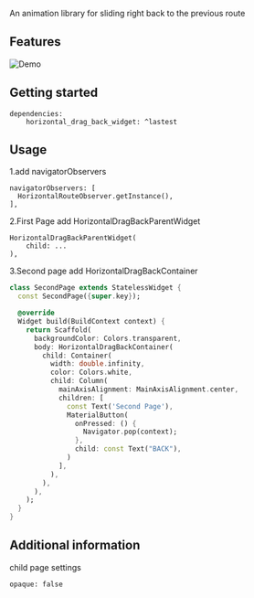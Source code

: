 <!--
This README describes the package. If you publish this package to pub.dev,
this README's contents appear on the landing page for your package.

For information about how to write a good package README, see the guide for
[writing package pages](https://dart.dev/tools/pub/writing-package-pages).

For general information about developing packages, see the Dart guide for
[creating packages](https://dart.dev/guides/libraries/create-packages)
and the Flutter guide for
[developing packages and plugins](https://flutter.dev/to/develop-packages).
-->

An animation library for sliding right back to the previous route

## Features

![Demo](https://github.com/laoge-lol/horizontal_drag_back_widget.git/assets/demo.gif)

## Getting started

```
dependencies:
    horizontal_drag_back_widget: ^lastest
```

## Usage

1.add navigatorObservers

```
navigatorObservers: [
  HorizontalRouteObserver.getInstance(),
],
```
2.First Page add HorizontalDragBackParentWidget
```
HorizontalDragBackParentWidget(
    child: ...
),
```
3.Second page add HorizontalDragBackContainer
```dart
class SecondPage extends StatelessWidget {
  const SecondPage({super.key});

  @override
  Widget build(BuildContext context) {
    return Scaffold(
      backgroundColor: Colors.transparent,
      body: HorizontalDragBackContainer(
        child: Container(
          width: double.infinity,
          color: Colors.white,
          child: Column(
            mainAxisAlignment: MainAxisAlignment.center,
            children: [
              const Text('Second Page'),
              MaterialButton(
                onPressed: () {
                  Navigator.pop(context);
                },
                child: const Text("BACK"),
              )
            ],
          ),
        ),
      ),
    );
  }
}
```

## Additional information
child page settings
```
opaque: false
```

